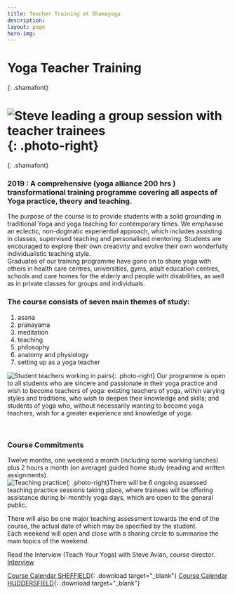 ```yaml
---
title: Teacher Training at Shamayoga
description:
layout: page
hero-img:
---
```


# Yoga Teacher Training
{: .shamafont}

# ![Steve leading a group session with teacher trainees](https://res.cloudinary.com/shamayoga/image/upload/v1531050692/shamayoga.org.uk/teacher-training/webphotos9.jpg "Steve leading a group session with teacher trainees"){: .photo-right}
{: .shamafont}

### 2019 : A comprehensive (yoga alliance 200 hrs ) transformational training programme covering all aspects of Yoga practice, theory and teaching.

The purpose of the course is to provide students with a solid grounding in traditional Yoga and yoga teaching for contemporary times. We emphasise an eclectic, non-dogmatic experiential approach, which includes assisting in classes, supervised teaching and personalised mentoring. Students are encouraged to explore their own creativity and evolve their own wonderfully individualistic teaching style.<br>Graduates of our training programme have gone on to share yoga with others in health care centres, universities, gyms, adult education centres, schools and care homes for the elderly and people with disabilities, as well as in private classes for groups and individuals.

### The course consists of seven main themes of study:

1. asana
2. pranayama
3. meditation
4. teaching
5. philosophy
6. anatomy and physiology
7. setting up as a yoga teacher

![Student teachers working in pairs](https://res.cloudinary.com/shamayoga/image/upload/v1531050727/shamayoga.org.uk/teacher-training/arrior.jpg "Student teachers working in pairs"){: .photo-right} Our programme is open to all students who are sincere and passionate in their yoga practice and wish to become teachers of yoga: existing teachers of yoga, within varying styles and traditions, who wish to deepen their knowledge and skills; and students of yoga who, without necessarily wanting to become yoga teachers, wish for a greater experience and knowledge of yoga.

<div style="clear: both;">&nbsp;</div>

### Course Commitments

Twelve months, one weekend a month (including some working lunches) plus 2 hours a month (on average) guided home study (reading and written assignments).<br>![Teaching practice](https://res.cloudinary.com/shamayoga/image/upload/v1531050753/shamayoga.org.uk/teacher-training/webphotos5.jpg "Teaching practice"){: .photo-right}There will be 6 ongoing assessed teaching practice sessions taking place, where trainees will be offering assistance during bi-monthly yoga days, which are open to the general public.

There will also be one major teaching assessment towards the end of the course, the actual date of which may be specified by the student.<br>Each weekend will open and close with a sharing circle to summarise the main topics of the weekend.

Read the Interview (Teach Your Yoga) with Steve Avian, course director. [Interview](../steve-avian/interview/)

[Course Calendar SHEFFIELD](https://docs.google.com/document/d/1IXi6E2fqSDNFFPBay0kDKK0YJ1hCtxVCxR-iawnzsew/export?format=pdf){: .download target="_blank"}
[Course Calendar HUDDERSFIELD](https://docs.google.com/document/d/1AYAbRr0-pQIpHUuXuEGnWFfAkYvH-xQP_mDAwqDgZn0/export?format=pdf){: .download target="_blank"}